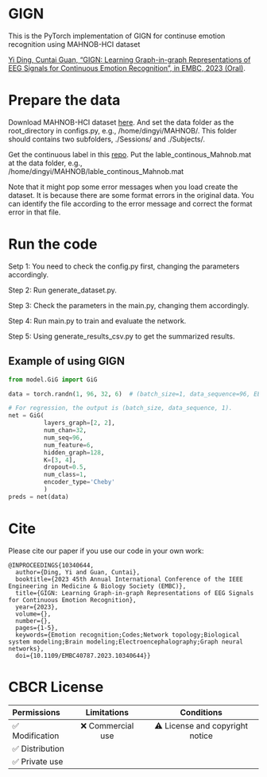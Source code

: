 # GIGN
This is the PyTorch implementation of GIGN for continuse emotion recognition using MAHNOB-HCI dataset

[Yi Ding, Cuntai Guan, “GIGN: Learning Graph-in-graph Representations of EEG Signals for Continuous Emotion Recognition”, in EMBC, 2023 (Oral)](https://ieeexplore.ieee.org/document/10340644).

# Prepare the data
Download MAHNOB-HCI dataset [here](https://mahnob-db.eu/hci-tagging/). And set the data folder as the root_directory in configs.py, e.g., /home/dingyi/MAHNOB/. This folder should contains two subfolders, ./Sessions/ and ./Subjects/.

Get the continuous label in this [repo](https://github.com/soheilrayatdoost/ContinuousEmotionDetection). Put the lable_continous_Mahnob.mat at the data folder, e.g., /home/dingyi/MAHNOB/lable_continous_Mahnob.mat

Note that it might pop some error messages when you load create the dataset. It is because there are some format errors in the original data. You can identify the file according to the error message and correct the format error in that file. 

# Run the code
Setp 1: You need to check the config.py first, changing the parameters accordingly.

Step 2: Run generate_dataset.py.

Step 3: Check the parameters in the main.py, changing them accordingly.

Step 4: Run main.py to train and evaluate the network.

Step 5: Using generate_results_csv.py to get the summarized results.

## Example of using GIGN
```python
from model.GiG import GiG

data = torch.randn(1, 96, 32, 6)  # (batch_size=1, data_sequence=96, EEG_channel=32, feature=6)

# For regression, the output is (batch_size, data_sequence, 1).
net = GiG(
          layers_graph=[2, 2],
          num_chan=32,
          num_seq=96,
          num_feature=6,
          hidden_graph=128,
          K=[3, 4],
          dropout=0.5,
          num_class=1,
          encoder_type='Cheby'
          )
preds = net(data)
```
# Cite
Please cite our paper if you use our code in your own work:

```
@INPROCEEDINGS{10340644,
  author={Ding, Yi and Guan, Cuntai},
  booktitle={2023 45th Annual International Conference of the IEEE Engineering in Medicine & Biology Society (EMBC)}, 
  title={GIGN: Learning Graph-in-graph Representations of EEG Signals for Continuous Emotion Recognition}, 
  year={2023},
  volume={},
  number={},
  pages={1-5},
  keywords={Emotion recognition;Codes;Network topology;Biological system modeling;Brain modeling;Electroencephalography;Graph neural networks},
  doi={10.1109/EMBC40787.2023.10340644}}

```
# CBCR License
| Permissions | Limitations | Conditions |
| :---         |     :---:      |          :---: |
| :white_check_mark: Modification   | :x: Commercial use   | :warning: License and copyright notice   |
| :white_check_mark: Distribution     |       |      |
| :white_check_mark: Private use     |        |      |
